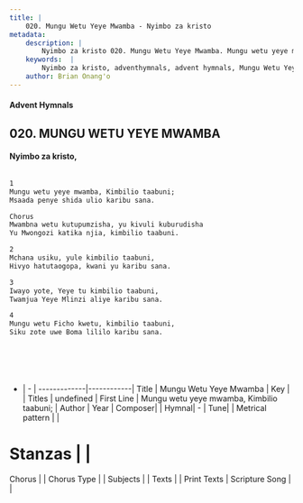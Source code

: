 ```yaml
---
title: |
    020. Mungu Wetu Yeye Mwamba - Nyimbo za kristo
metadata:
    description: |
        Nyimbo za kristo 020. Mungu Wetu Yeye Mwamba. Mungu wetu yeye mwamba, Kimbilio taabuni; Msaada penye shida ulio karibu sana.  Chorus Mwambna wetu kutupumzisha, yu kivuli kuburudisha  Yu Mwongozi katika njia, kimbilio taabuni.  
    keywords:  |
        Nyimbo za kristo, adventhymnals, advent hymnals, Mungu Wetu Yeye Mwamba, Mungu wetu yeye mwamba, Kimbilio taabuni;. 
    author: Brian Onang'o
---
```


#### Advent Hymnals
## 020. MUNGU WETU YEYE MWAMBA
####  Nyimbo za kristo,

```txt

1
Mungu wetu yeye mwamba, Kimbilio taabuni;
Msaada penye shida ulio karibu sana.

Chorus
Mwambna wetu kutupumzisha, yu kivuli kuburudisha 
Yu Mwongozi katika njia, kimbilio taabuni.

2
Mchana usiku, yule kimbilio taabuni,
Hivyo hatutaogopa, kwani yu karibu sana.

3
Iwayo yote, Yeye tu kimbilio taabuni,
Twamjua Yeye Mlinzi aliye karibu sana.

4
Mungu wetu Ficho kwetu, kimbilio taabuni,
Siku zote uwe Boma lililo karibu sana.







```

- |   -  |
-------------|------------|
Title | Mungu Wetu Yeye Mwamba |
Key |  |
Titles | undefined |
First Line | Mungu wetu yeye mwamba, Kimbilio taabuni; |
Author | 
Year | 
Composer| |
Hymnal|  - |
Tune|  |
Metrical pattern | |
# Stanzas |  |
Chorus |  |
Chorus Type |  |
Subjects | |
Texts |  |
Print Texts | 
Scripture Song |  |
    
